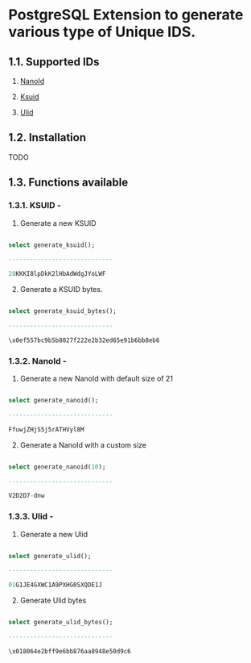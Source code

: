 
#  PostgreSQL Extension to generate various type of Unique IDS.

  

##  1.1. Supported IDs

1. [NanoId](https://github.com/ai/nanoid)

2. [Ksuid](https://github.com/segmentio/ksuid)

3. [Ulid](https://github.com/ulid/spec)

  

##  1.2. Installation

  

TODO

  

##  1.3. Functions available

  

###  1.3.1. KSUID -

  

1. Generate a new KSUID

  

```sql

select generate_ksuid();

-----------------------------

28KKKI8lpDkK2lHbAdWdgJYoLWF

```

2. Generate a KSUID bytes.

  

```sql

select generate_ksuid_bytes();

-----------------------------

\x0ef557bc9b5b8027f222e2b32ed65e91b6bb8eb6

```

  

###  1.3.2. NanoId -

  

1. Generate a new NanoId with default size of 21

  

```sql

select generate_nanoid();

-----------------------------

FfuwjZHjS5j5rATHVyl8M

```

  

2. Generate a NanoId with a custom size

  

```sql

select generate_nanoid(10);

-----------------------------

V2D2D7-dnw

```

  
  

###  1.3.3. Ulid -

  

1. Generate a new Ulid

  

```sql

select generate_ulid();

-----------------------------

01G1JE4GXWC1A9PXHG0SXQDE1J

```

  

2. Generate Ulid bytes

  

```sql

select generate_ulid_bytes();

-----------------------------

\x018064e2bff9e6bb876aa8948e50d9c6

```
